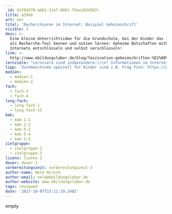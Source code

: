 ```yaml
---
_id: 01f04370-ab61-11e7-80b1-75ea103d587c
title: a29ob
art: oer
titel: 'Recherchieren im Internet: Beispiel Geheimschrift'
visible: 1
desc: >-
  Eine kleine Unterrichtsidee für die Grundschule, bei der Kinder das Internet
  als Recherche-Tool kennen und nutzen lernen: Geheime Botschaften mithilfe des
  Internets entschlüsseln und selbst verschlüsseln!
link: >-
  http://www.ebildungslabor.de/blog/faszination-geheimschriften-%E2%80%93-unterrichtsbeispiel-caesar-scheibe
lernziele: "Lernziele sind insbesondere:\r\n* Informationen im Internet finden; Suchmaschinen nutzen\r\n* Interesse wecken an Programmierung/ Algorithmen\r\n* Sicherheit im Umgang mit Buchstabieren/ dem Alphabet"
tipp: 'Suchmaschinen speziell für Kinder sind z.B. Frag Finn: https://www.fragfinn.de'
medien:
  - medien-1
  - medien-2
fach:
  - fach-3
  - fach-4
long-fach:
  - long-fach-1
  - long-fach-15
kmk:
  - kmk-1-1
  - kmk-1-2
  - kmk-5-2
  - kmk-5-4
  - kmk-5-5
zielgruppe:
  - zielgruppe-2
  - zielgruppe-3
lizenz: lizenz-2
dauer: dauer-3
vorbereitungszeit: vorbereitungszeit-3
author-name: Nele Hirsch
author-email: nele@ebildungslabor.de
author-website: www.ebildungslabor.de
tags: reviewed
date: '2017-10-07T13:11:19.248Z'
---
```

empty
